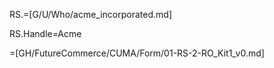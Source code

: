 RS.=[G/U/Who/acme_incorporated.md]

RS.Handle=Acme

=[GH/FutureCommerce/CUMA/Form/01-RS-2-RO_Kit1_v0.md]
